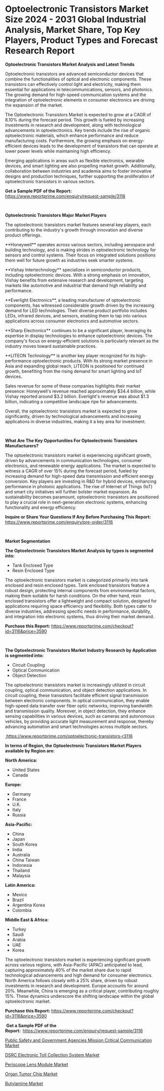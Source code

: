 <p><h1>Optoelectronic Transistors Market Size 2024 - 2031 Global Industrial Analysis, Market Share, Top Key Players, Product Types and Forecast Research Report</h1></p><p><strong>Optoelectronic Transistors Market Analysis and Latest Trends</strong></p>
<p><p>Optoelectronic transistors are advanced semiconductor devices that combine the functionalities of optical and electronic components. These transistors can effectively control light and electricity, making them essential for applications in telecommunications, sensors, and photonics. The growing demand for high-speed communication systems and the integration of optoelectronic elements in consumer electronics are driving the expansion of the market.</p><p>The Optoelectronic Transistors Market is expected to grow at a CAGR of 8.10% during the forecast period. This growth is fueled by increasing investments in research and development, along with technological advancements in optoelectronics. Key trends include the rise of organic optoelectronic materials, which enhance performance and reduce manufacturing costs. Furthermore, the growing emphasis on energy-efficient devices leads to the development of transistors that can operate at lower power levels while maintaining high efficiency.</p><p>Emerging applications in areas such as flexible electronics, wearable devices, and smart lighting are also propelling market growth. Additionally, collaboration between industries and academia aims to foster innovative designs and production techniques, further supporting the proliferation of optoelectronic transistors in various sectors.</p></p>
<p><strong>Get a Sample PDF of the Report:&nbsp;</strong> <a href="https://www.reportprime.com/enquiry/request-sample/3116?utm_campaign=31&utm_medium=2&utm_source=Github&utm_content=ia&utm_term=27112024&utm_id=optoelectronic-transistors">https://www.reportprime.com/enquiry/request-sample/3116</a></p>
<p>&nbsp;</p>
<p><strong>Optoelectronic Transistors Major Market Players</strong></p>
<p><p>The optoelectronic transistors market features several key players, each contributing to the industry's growth through innovation and diverse product offerings. </p><p>**Honeywell** operates across various sectors, including aerospace and building technology, and is making strides in optoelectronic technology for sensors and control systems. Their focus on integrated solutions positions them well for future growth as industries seek smarter systems.</p><p>**Vishay Intertechnology** specializes in semiconductor products, including optoelectronic devices. With a strong emphasis on innovation, Vishay benefits from extensive research and development, targeting markets like automotive and industrial that demand high reliability and performance.</p><p>**Everlight Electronics**, a leading manufacturer of optoelectronic components, has witnessed considerable growth driven by the increasing demand for LED technologies. Their diverse product portfolio includes LEDs, infrared devices, and sensors, enabling them to tap into various applications across consumer electronics and automotive sectors.</p><p>**Sharp Electronics** continues to be a significant player, leveraging its expertise in display technologies to enhance optoelectronic devices. The company's focus on energy-efficient solutions is particularly relevant as the industry moves toward sustainable practices.</p><p>**LITEON Technology** is another key player recognized for its high-performance optoelectronic products. With its strong market presence in Asia and expanding global reach, LITEON is positioned for continued growth, benefiting from the rising demand for smart lighting and IoT devices.</p><p>Sales revenue for some of these companies highlights their market presence: Honeywell's revenue reached approximately $34.4 billion, while Vishay reported around $3.2 billion. Everlight's revenue was about $1.3 billion, indicating a competitive landscape ripe for advancements.</p><p>Overall, the optoelectronic transistors market is expected to grow significantly, driven by technological advancements and increasing applications in diverse industries, making it a key area for investment.</p></p>
<p>&nbsp;</p>
<p><strong>What Are The Key Opportunities For Optoelectronic Transistors Manufacturers?</strong></p>
<p><p>The optoelectronic transistors market is experiencing significant growth, driven by advancements in communication technologies, consumer electronics, and renewable energy applications. The market is expected to witness a CAGR of over 15% during the forecast period, fueled by increasing demand for high-speed data transmission and efficient energy conversion. Key players are investing in R&D for hybrid devices, enhancing performance in photonic applications. The rise of Internet of Things (IoT) and smart city initiatives will further bolster market expansion. As sustainability becomes paramount, optoelectronic transistors are positioned to play a crucial role in next-generation electronic systems, enhancing functionality and energy efficiency.</p></p>
<p><strong>Inquire or Share Your Questions If Any Before Purchasing This Report:</strong> <a href="https://www.reportprime.com/enquiry/pre-order/3116?utm_campaign=31&utm_medium=2&utm_source=Github&utm_content=ia&utm_term=27112024&utm_id=optoelectronic-transistors">https://www.reportprime.com/enquiry/pre-order/3116</a></p>
<p>&nbsp;</p>
<p><strong>Market Segmentation</strong></p>
<p><strong>The Optoelectronic Transistors Market Analysis by types is segmented into:</strong></p>
<p><ul><li>Tank Enclosed Type</li><li>Resin Enclosed Type</li></ul></p>
<p><p>The optoelectronic transistors market is categorized primarily into tank enclosed and resin enclosed types. Tank enclosed transistors feature a robust design, protecting internal components from environmental factors, making them suitable for harsh conditions. On the other hand, resin enclosed transistors offer a lightweight and compact solution, designed for applications requiring space efficiency and flexibility. Both types cater to diverse industries, addressing specific needs in performance, durability, and integration into electronic systems, thus driving their market demand.</p></p>
<p><strong>Purchase this Report:&nbsp;</strong><a href="https://www.reportprime.com/checkout?id=3116&price=3590&utm_campaign=31&utm_medium=2&utm_source=Github&utm_content=ia&utm_term=27112024&utm_id=optoelectronic-transistors">https://www.reportprime.com/checkout?id=3116&price=3590</a></p>
<p>&nbsp;</p>
<p><strong>The Optoelectronic Transistors Market Industry Research by Application is segmented into:</strong></p>
<p><ul><li>Circuit Coupling</li><li>Optical Communication</li><li>Object Detection</li></ul></p>
<p><p>The optoelectronic transistors market is increasingly utilized in circuit coupling, optical communication, and object detection applications. In circuit coupling, these transistors facilitate efficient signal transmission between electronic components. In optical communication, they enable high-speed data transfer over fiber optic networks, improving bandwidth and transmission quality. Moreover, in object detection, they enhance sensing capabilities in various devices, such as cameras and autonomous vehicles, by providing accurate light measurement and response, thereby advancing automation and smart technologies across multiple sectors.</p></p>
<p><a href="https://www.reportprime.com/optoelectronic-transistors-r3116?utm_campaign=31&utm_medium=2&utm_source=Github&utm_content=ia&utm_term=27112024&utm_id=optoelectronic-transistors">&nbsp;https://www.reportprime.com/optoelectronic-transistors-r3116</a></p>
<p><strong>In terms of Region, the Optoelectronic Transistors Market Players available by Region are:</strong></p>
<p>
    <p> <strong> North America: </strong>
        <ul>
            <li>United States</li>
            <li>Canada</li>
        </ul>
        </p> 
    <p> <strong> Europe: </strong>
        <ul>
            <li>Germany</li>
            <li>France</li>
            <li>U.K.</li>
            <li>Italy</li>
            <li>Russia</li>
        </ul>
        </p> 
    <p> <strong> Asia-Pacific: </strong>
        <ul>
            <li>China</li>
            <li>Japan</li>
            <li>South Korea</li>
            <li>India</li>
            <li>Australia</li>
            <li>China Taiwan</li>
            <li>Indonesia</li>
            <li>Thailand</li>
            <li>Malaysia</li>
        </ul>
        </p> 
    <p> <strong> Latin America: </strong>
        <ul>
            <li>Mexico</li>
            <li>Brazil</li>
            <li>Argentina Korea</li>
            <li>Colombia</li>
        </ul>
        </p> 
    <p> <strong> Middle East & Africa: </strong>
        <ul>
            <li>Turkey</li>
            <li>Saudi</li>
            <li>Arabia</li>
            <li>UAE</li>
            <li>Korea</li>
        </ul>
    </p>
    </p>
<p><p>The optoelectronic transistors market is experiencing significant growth across various regions, with Asia-Pacific (APAC) anticipated to lead, capturing approximately 40% of the market share due to rapid technological advancements and high demand for consumer electronics. North America follows closely with a 25% share, driven by robust investments in research and development. Europe accounts for around 20%. Meanwhile, China is emerging as a critical player, contributing roughly 15%. These dynamics underscore the shifting landscape within the global optoelectronic market.</p></p>
<p><strong>Purchase this Report: </strong><a href="https://www.reportprime.com/checkout?id=3116&price=3590&utm_campaign=31&utm_medium=2&utm_source=Github&utm_content=ia&utm_term=27112024&utm_id=optoelectronic-transistors">https://www.reportprime.com/checkout?id=3116&price=3590</a></p>
<p>&nbsp;<strong>Get a Sample PDF of the Report:&nbsp;&nbsp;</strong><a href="https://www.reportprime.com/enquiry/request-sample/3116?utm_campaign=31&utm_medium=2&utm_source=Github&utm_content=ia&utm_term=27112024&utm_id=optoelectronic-transistors">https://www.reportprime.com/enquiry/request-sample/3116</a></p>
<p><strong></strong></p>
<p><p><a href="https://issuu.com/reportprime-2/docs/public-safety-and-government-agenci_4cf97800a46577?utm_campaign=31&utm_medium=2&utm_source=Github&utm_content=ia&utm_term=27112024&utm_id=optoelectronic-transistors">Public Safety and Government Agencies Mission Critical Communication Market</a></p><p><a href="https://issuu.com/reportprime-2/docs/dsrc-electronic-toll-collection-sys_67475b6689f18d?utm_campaign=31&utm_medium=2&utm_source=Github&utm_content=ia&utm_term=27112024&utm_id=optoelectronic-transistors">DSRC Electronic Toll Collection System Market</a></p><p><a href="https://github.com/FassouRP/Market-Research-Report-List-6/blob/main/periscope-lens-module-market.md?utm_campaign=31&utm_medium=2&utm_source=Github&utm_content=ia&utm_term=27112024&utm_id=optoelectronic-transistors">Periscope Lens Module Market</a></p><p><a href="https://github.com/rahu1506/Market-Research-Report-List-6/blob/main/organ-tumor-chip-market.md?utm_campaign=31&utm_medium=2&utm_source=Github&utm_content=ia&utm_term=27112024&utm_id=optoelectronic-transistors">Organ Tumor Chip Market</a></p><p><a href="https://www.linkedin.com/pulse/strategic-insights-global-butylamine-market-trends-2024-aeh3e?utm_campaign=31&utm_medium=2&utm_source=Github&utm_content=ia&utm_term=27112024&utm_id=optoelectronic-transistors">Butylamine Market</a></p></p>
